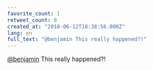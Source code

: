 ```yaml
---
favorite_count: 1
retweet_count: 0
created_at: "2018-06-12T18:38:56.000Z"
lang: en
full_text: "@benjamin This really happened?!"
---
```


[@benjamin](https://twitter.com/benjamin) This really happened?!
